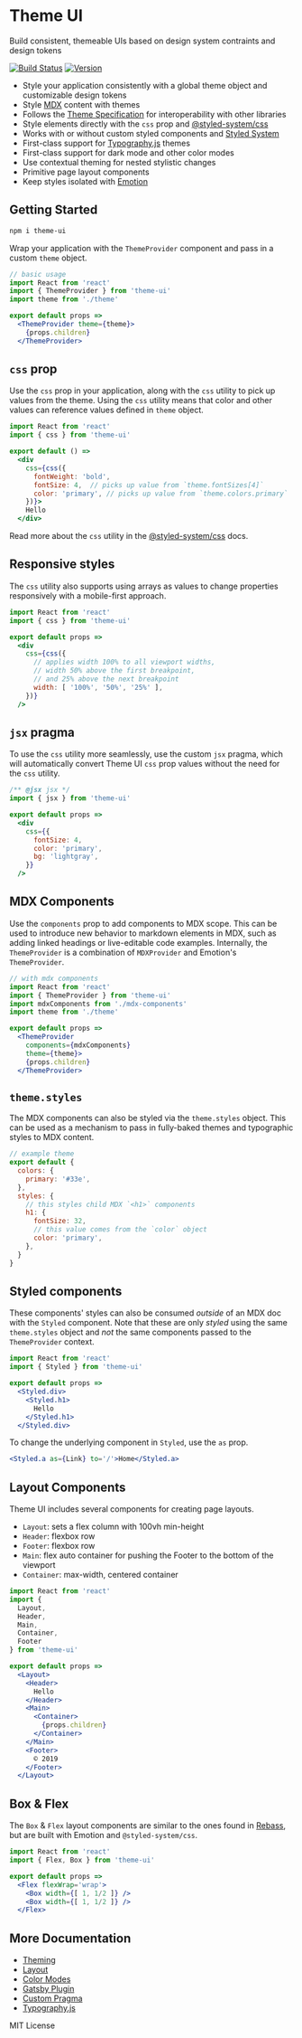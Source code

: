 
# Theme UI

Build consistent, themeable UIs based on design system contraints and design tokens

[![Build Status][circleci-badge]][circleci]
[![Version][version]][npm]

[circleci]: https://circleci.com/gh/system-ui/theme-ui
[circleci-badge]: https://flat.badgen.net/circleci/github/system-ui/theme-ui/master
[version]: https://flat.badgen.net/npm/v/theme-ui
[npm]: https://npmjs.com/package/theme-ui

- Style your application consistently with a global theme object and customizable design tokens
- Style [MDX][] content with themes
- Follows the [Theme Specification][] for interoperability with other libraries
- Style elements directly with the `css` prop and [@styled-system/css][]
- Works with or without custom styled components and [Styled System][]
- First-class support for [Typography.js][] themes
- First-class support for dark mode and other color modes
- Use contextual theming for nested stylistic changes
- Primitive page layout components
- Keep styles isolated with [Emotion][]

[emotion]: https://emotion.sh
[mdx]: https://mdxjs.com
[styled system]: https://styled-system.com
[@styled-system/css]: https://styled-system.com/css
[theme specification]: https://system-ui.com/theme
[typography.js]: https://github.com/KyleAMathews/typography.js

## Getting Started

```sh
npm i theme-ui
```

Wrap your application with the `ThemeProvider` component and pass in a custom `theme` object.

```jsx
// basic usage
import React from 'react'
import { ThemeProvider } from 'theme-ui'
import theme from './theme'

export default props =>
  <ThemeProvider theme={theme}>
    {props.children}
  </ThemeProvider>
```

## `css` prop

Use the `css` prop in your application, along with the `css` utility to pick up values from the theme.
Using the `css` utility means that
color and other values can reference values defined in `theme` object.

```jsx
import React from 'react'
import { css } from 'theme-ui'

export default () =>
  <div
    css={css({
      fontWeight: 'bold',
      fontSize: 4,  // picks up value from `theme.fontSizes[4]`
      color: 'primary', // picks up value from `theme.colors.primary`
    })}>
    Hello
  </div>
```

Read more about the `css` utility in the [@styled-system/css](https://styled-system.com/css/) docs.

## Responsive styles

The `css` utility also supports using arrays as values to change properties responsively with a mobile-first approach.

```jsx
import React from 'react'
import { css } from 'theme-ui'

export default props =>
  <div
    css={css({
      // applies width 100% to all viewport widths,
      // width 50% above the first breakpoint,
      // and 25% above the next breakpoint
      width: [ '100%', '50%', '25%' ],
    })}
  />
```

## `jsx` pragma

To use the `css` utility more seamlessly, use the custom `jsx` pragma, which will automatically convert Theme UI `css` prop values without the need for the `css` utility.

```jsx
/** @jsx jsx */
import { jsx } from 'theme-ui'

export default props =>
  <div
    css={{
      fontSize: 4,
      color: 'primary',
      bg: 'lightgray',
    }}
  />
```

## MDX Components

Use the `components` prop to add components to MDX scope.
This can be used to introduce new behavior to markdown elements in MDX, such as adding linked headings or live-editable code examples.
Internally, the `ThemeProvider` is a combination of `MDXProvider` and Emotion's `ThemeProvider`.

```jsx
// with mdx components
import React from 'react'
import { ThemeProvider } from 'theme-ui'
import mdxComponents from './mdx-components'
import theme from './theme'

export default props =>
  <ThemeProvider
    components={mdxComponents}
    theme={theme}>
    {props.children}
  </ThemeProvider>
```

## `theme.styles`

The MDX components can also be styled via the `theme.styles` object.
This can be used as a mechanism to pass in fully-baked themes and typographic styles to MDX content.

```js
// example theme
export default {
  colors: {
    primary: '#33e',
  },
  styles: {
    // this styles child MDX `<h1>` components
    h1: {
      fontSize: 32,
      // this value comes from the `color` object
      color: 'primary',
    },
  }
}
```

## Styled components

These components' styles can also be consumed *outside* of an MDX doc with the `Styled` component.
Note that these are only *styled* using the same `theme.styles` object and *not* the same components passed to the `ThemeProvider` context.

```jsx
import React from 'react'
import { Styled } from 'theme-ui'

export default props =>
  <Styled.div>
    <Styled.h1>
      Hello
    </Styled.h1>
  </Styled.div>
```

To change the underlying component in `Styled`, use the `as` prop.

```jsx
<Styled.a as={Link} to='/'>Home</Styled.a>
```

## Layout Components

Theme UI includes several components for creating page layouts.

- `Layout`: sets a flex column with 100vh min-height
- `Header`: flexbox row
- `Footer`: flexbox row
- `Main`: flex auto container for pushing the Footer to the bottom of the viewport
- `Container`: max-width, centered container

```jsx
import React from 'react'
import {
  Layout,
  Header,
  Main,
  Container,
  Footer
} from 'theme-ui'

export default props =>
  <Layout>
    <Header>
      Hello
    </Header>
    <Main>
      <Container>
        {props.children}
      </Container>
    </Main>
    <Footer>
      © 2019
    </Footer>
  </Layout>
```

## Box & Flex

The `Box` & `Flex` layout components are similar to the ones found in [Rebass](https://rebassjs.org), but are built with Emotion and `@styled-system/css`.

```jsx
import React from 'react'
import { Flex, Box } from 'theme-ui'

export default props =>
  <Flex flexWrap='wrap'>
    <Box width={[ 1, 1/2 ]} />
    <Box width={[ 1, 1/2 ]} />
  </Flex>
```

## More Documentation

- [Theming](https://theme-ui.now.sh/theming)
- [Layout](https://theme-ui.now.sh/layout)
- [Color Modes](https://theme-ui.now.sh/color-modes)
- [Gatsby Plugin](https://theme-ui.now.sh/gatsby-plugin)
- [Custom Pragma](https://theme-ui.now.sh/custom-pragma)
- [Typography.js](https://theme-ui.now.sh/typography)


[typography demo]: https://theme-ui.now.sh/typography
[demo]: https://theme-ui.now.sh/demo
[emotion plugins]: https://github.com/emotion-js/emotion/pull/1299

MIT License
